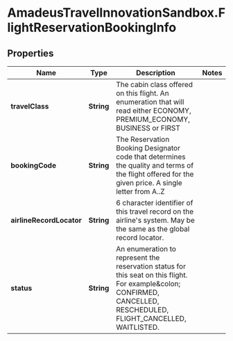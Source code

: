 # AmadeusTravelInnovationSandbox.FlightReservationBookingInfo

## Properties
Name | Type | Description | Notes
------------ | ------------- | ------------- | -------------
**travelClass** | **String** | The cabin class offered on this flight. An enumeration that will read either ECONOMY, PREMIUM_ECONOMY, BUSINESS or FIRST | 
**bookingCode** | **String** | The Reservation Booking Designator code that determines the quality and terms of the flight offered for the given price. A single letter from A..Z | 
**airlineRecordLocator** | **String** | 6 character identifier of this travel record on the airline&#39;s system. May be the same as the global record locator. | 
**status** | **String** | An enumeration to represent the reservation status for this seat on this flight. For example&amp;colon; CONFIRMED, CANCELLED, RESCHEDULED, FLIGHT_CANCELLED, WAITLISTED. | 


